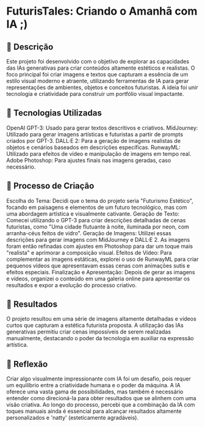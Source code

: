 # FuturisTales: Criando o Amanhã com IA ;)


## 📒 Descrição
Este projeto foi desenvolvido com o objetivo de explorar as capacidades das IAs generativas para criar conteúdos altamente estéticos e realistas. O foco principal foi criar imagens e textos que capturam a essência de um estilo visual moderno e atraente, utilizando ferramentas de IA para gerar representações de ambientes, objetos e conceitos futuristas. A ideia foi unir tecnologia e criatividade para construir um portfólio visual impactante.

## 🤖 Tecnologias Utilizadas
OpenAI GPT-3: Usado para gerar textos descritivos e criativos.
MidJourney: Utilizado para gerar imagens artísticas e futuristas a partir de prompts criados por GPT-3.
DALL·E 2: Para a geração de imagens realistas de objetos e cenários baseados em descrições específicas.
RunwayML: Utilizado para efeitos de vídeo e manipulação de imagens em tempo real.
Adobe Photoshop: Para ajustes finais nas imagens geradas, caso necessário.


## 🧐 Processo de Criação
Escolha do Tema: Decidi que o tema do projeto seria "Futurismo Estético", focando em paisagens e elementos de um futuro tecnológico, mas com uma abordagem artística e visualmente cativante.
Geração de Texto: Comecei utilizando o GPT-3 para criar descrições detalhadas de cenas futuristas, como "Uma cidade flutuante à noite, iluminada por neon, com arranha-céus feitos de vidro".
Geração de Imagens: Utilizei essas descrições para gerar imagens com MidJourney e DALL·E 2. As imagens foram então refinadas com ajustes em Photoshop para dar um toque mais "realista" e aprimorar a composição visual.
Efeitos de Vídeo: Para complementar as imagens estáticas, explorei o uso de RunwayML para criar pequenos vídeos que apresentavam essas cenas com animações sutis e efeitos especiais.
Finalização e Apresentação: Depois de gerar as imagens e vídeos, organizei o conteúdo em uma galeria online para apresentar os resultados e expor a evolução do processo criativo.



## 🚀 Resultados
O projeto resultou em uma série de imagens altamente detalhadas e vídeos curtos que capturam a estética futurista proposta. A utilização das IAs generativas permitiu criar cenas impossíveis de serem realizadas manualmente, destacando o poder da tecnologia em auxiliar na expressão artística.



## 💭 Reflexão
Criar algo visualmente impressionante com IA foi um desafio, pois requer um equilíbrio entre a criatividade humana e o poder da máquina. A IA oferece uma vasta gama de possibilidades, mas também é necessário entender como direcioná-la para obter resultados que se alinhem com uma visão criativa. Ao longo do processo, percebi que a combinação da IA com toques manuais ainda é essencial para alcançar resultados altamente personalizados e 'natty' (esteticamente agradáveis).
